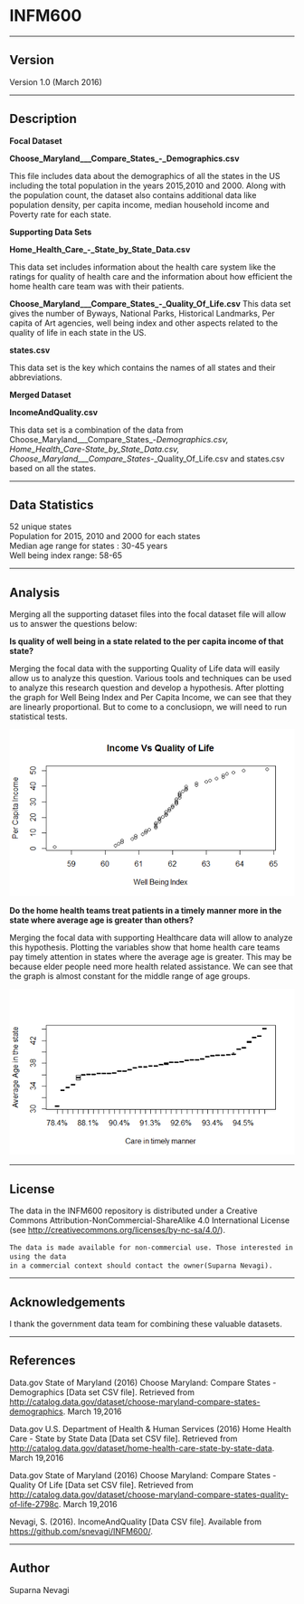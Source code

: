 # INFM600 
-------
Version
-------

Version 1.0 (March 2016)

-----------
Description
-----------

**Focal Dataset**

**Choose_Maryland___Compare_States_-_Demographics.csv**

This file includes data about the demographics of all the states in the US including the total population in the years 2015,2010 and 2000. Along with the population count, the dataset also contains additional data like population density, per capita income, median household income and Poverty rate for each state.

**Supporting Data Sets**

**Home_Health_Care_-_State_by_State_Data.csv**

This data set includes information about the health care system like the ratings for quality of health care and the information about how efficient the home health care team was with their patients.


**Choose_Maryland___Compare_States_-_Quality_Of_Life.csv**
This data set gives the number of Byways, National Parks, Historical Landmarks, Per capita of Art agencies, well being index and other aspects related to the quality of life in each state in the US.


**states.csv**

This data set is the key which contains the names of all states and their abbreviations.

**Merged Dataset**

**IncomeAndQuality.csv**

This data set is a combination of the data from Choose_Maryland___Compare_States_-_Demographics.csv, Home_Health_Care_-_State_by_State_Data.csv, Choose_Maryland___Compare_States_-_Quality_Of_Life.csv and states.csv based on all the states.

---------------
Data Statistics
---------------
52 unique states
</br>Population for 2015, 2010 and 2000 for each states
</br>Median age range for states : 30-45 years
</br>Well being index range: 58-65

---------------
Analysis
---------------
Merging all the supporting dataset files into the focal dataset file will allow us to answer the questions below:

**Is quality of well being in a state related to the per capita income of that state?**

Merging the focal data with the supporting Quality of Life data will easily allow us to analyze this question. Various tools and techniques can be used to analyze this research question and develop a hypothesis. After plotting the graph for Well Being Index and Per Capita Income, we can see that they are linearly proportional. But to come to a conclusiopn, we will need to run statistical tests.

![alt tag](https://github.com/snevagi/INFM600/blob/master/Income_vs_QOL.png)

**Do the home health teams treat patients in a timely manner more in the state where average age is greater than others?**

Merging the focal data with supporting Healthcare data will allow to analyze this hypothesis. Plotting the variables show that home health care teams pay timely attention in states where the average age is greater. This may be because elder people need more health related assistance. We can see that the graph is almost constant for the middle range of age groups.

![alt tag](https://github.com/snevagi/INFM600/blob/master/Age_vs_care_in_timely_manner.png)

------- 
License
-------

The data in the INFM600 repository is distributed under a Creative Commons 
Attribution-NonCommercial-ShareAlike 4.0 International License (see 
http://creativecommons.org/licenses/by-nc-sa/4.0/).
   
	The data is made available for non-commercial use. Those interested in using the data 
   	in a commercial context should contact the owner(Suparna Nevagi).

----------------
Acknowledgements
----------------

   I thank the government data team for combining these valuable datasets.

----------
References
----------

Data.gov State of Maryland (2016) Choose Maryland: Compare States - Demographics [Data set CSV file]. Retrieved from http://catalog.data.gov/dataset/choose-maryland-compare-states-demographics. March 19,2016

Data.gov U.S. Department of Health & Human Services (2016) Home Health Care - State by State Data [Data set CSV file]. Retrieved from http://catalog.data.gov/dataset/home-health-care-state-by-state-data. March 19,2016

Data.gov State of Maryland (2016) Choose Maryland: Compare States - Quality Of Life [Data set CSV file]. Retrieved from http://catalog.data.gov/dataset/choose-maryland-compare-states-quality-of-life-2798c. March 19,2016

Nevagi, S. (2016). IncomeAndQuality [Data CSV file]. Available from https://github.com/snevagi/INFM600/.

-------
Author
-------

Suparna Nevagi

